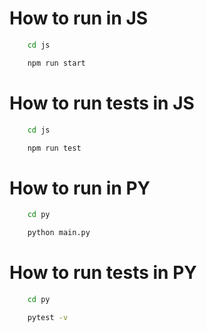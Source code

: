 # How to run in JS

```bash
    cd js
```

```bash
    npm run start
```

# How to run tests in JS

```bash
    cd js
```

```bash
    npm run test
```

# How to run in PY

```bash
    cd py
```

```bash
    python main.py
```

# How to run tests in PY

```bash
    cd py
```

```bash
    pytest -v 
```

